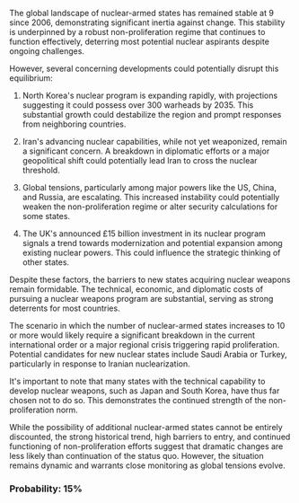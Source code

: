 The global landscape of nuclear-armed states has remained stable at 9 since 2006, demonstrating significant inertia against change. This stability is underpinned by a robust non-proliferation regime that continues to function effectively, deterring most potential nuclear aspirants despite ongoing challenges.

However, several concerning developments could potentially disrupt this equilibrium:

1. North Korea's nuclear program is expanding rapidly, with projections suggesting it could possess over 300 warheads by 2035. This substantial growth could destabilize the region and prompt responses from neighboring countries.

2. Iran's advancing nuclear capabilities, while not yet weaponized, remain a significant concern. A breakdown in diplomatic efforts or a major geopolitical shift could potentially lead Iran to cross the nuclear threshold.

3. Global tensions, particularly among major powers like the US, China, and Russia, are escalating. This increased instability could potentially weaken the non-proliferation regime or alter security calculations for some states.

4. The UK's announced £15 billion investment in its nuclear program signals a trend towards modernization and potential expansion among existing nuclear powers. This could influence the strategic thinking of other states.

Despite these factors, the barriers to new states acquiring nuclear weapons remain formidable. The technical, economic, and diplomatic costs of pursuing a nuclear weapons program are substantial, serving as strong deterrents for most countries.

The scenario in which the number of nuclear-armed states increases to 10 or more would likely require a significant breakdown in the current international order or a major regional crisis triggering rapid proliferation. Potential candidates for new nuclear states include Saudi Arabia or Turkey, particularly in response to Iranian nuclearization.

It's important to note that many states with the technical capability to develop nuclear weapons, such as Japan and South Korea, have thus far chosen not to do so. This demonstrates the continued strength of the non-proliferation norm.

While the possibility of additional nuclear-armed states cannot be entirely discounted, the strong historical trend, high barriers to entry, and continued functioning of non-proliferation efforts suggest that dramatic changes are less likely than continuation of the status quo. However, the situation remains dynamic and warrants close monitoring as global tensions evolve.

### Probability: 15%